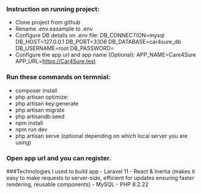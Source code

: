 ### Instruction on running project:
- Clone project from github
- Rename .env.eaxample to .env
- Configure DB details on .env file:
    DB_CONNECTION=mysql
    DB_HOST=127.0.0.1
    DB_PORT=3306
    DB_DATABASE=car4sure_db
    DB_USERNAME=root
    DB_PASSWORD=
- Configure the app url and app name (Optional):
    APP_NAME=Care4Sure
    APP_URL=https://Car4Sure.test

### Run these commands on termnial:
- composer install
- php artisan optimize:
- php artisan key:generate
- php artisan migrate
- php artisandb:seed
- npm install
- npm run dev
- php artisan serve (optional depending on which local server you are using)

### Open app url and you can register. 

###Technologies I used to build app
    - Laravel 11 
    - React & Inertia (makes it easy to make requests to server-side, efficient for updates ensuring faster rendering, reusable components)
    - MySQL
    - PHP 8.2.22

